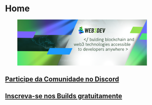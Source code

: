 # Home

<figure><img src=".gitbook/assets/Linkedin Cover.png" alt=""><figcaption></figcaption></figure>

## [Participe da Comunidade no Discord](https://discord.web3dev.com.br/)

## [Inscreva-se nos Builds gratuitamente](https://bootcamp.web3dev.com.br/courses?utm\_source=gotbook.com)
